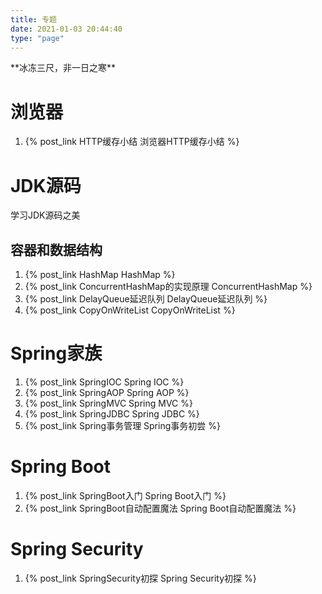 ```yaml
---
title: 专题
date: 2021-01-03 20:44:40
type: "page"
---
```


<p>**冰冻三尺，非一日之寒**</p>

# 浏览器

1. {% post_link HTTP缓存小结 浏览器HTTP缓存小结 %}


# JDK源码

学习JDK源码之美

## 容器和数据结构

1. {% post_link HashMap HashMap %}
2. {% post_link ConcurrentHashMap的实现原理 ConcurrentHashMap %}
3. {% post_link DelayQueue延迟队列 DelayQueue延迟队列 %}
4. {% post_link CopyOnWriteList CopyOnWriteList %}


# Spring家族

1. {% post_link SpringIOC Spring IOC %}
2. {% post_link SpringAOP Spring AOP %}
3. {% post_link SpringMVC Spring MVC %}
4. {% post_link SpringJDBC Spring JDBC %}
5. {% post_link Spring事务管理 Spring事务初尝 %}


# Spring Boot

1. {% post_link SpringBoot入门 Spring Boot入门 %}
2. {% post_link SpringBoot自动配置魔法 Spring Boot自动配置魔法 %}

# Spring Security

1. {% post_link SpringSecurity初探 Spring Security初探 %}
